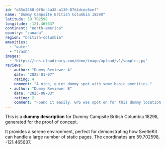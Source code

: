 ```yaml
---
id: "d85e2468-0f8c-4a38-a130-87d4dcec6eef"
name: "Dummy Campsite British Columbia 18298"
latitude: 59.702598
longitude: -121.465637
continent: "north-america"
country: "canada"
region: "british-columbia"
amenities:
  - "water"
  - "trash"
images:
  - "https://res.cloudinary.com/demo/image/upload/v1/sample.jpg"
reviews:
  - author: "Dummy Reviewer A"
    date: "2025-01-07"
    rating: 4
    comment: "A nice, quiet dummy spot with some basic amenities."
  - author: "Dummy Reviewer B"
    date: "2025-08-03"
    rating: 2
    comment: "Found it easily. GPS was spot on for this dummy location."
---
```


This is a **dummy description** for Dummy Campsite British Columbia 18298, generated for the proof of concept.

It provides a serene environment, perfect for demonstrating how SvelteKit can handle a large number of static pages. The coordinates are 59.702598, -121.465637.
